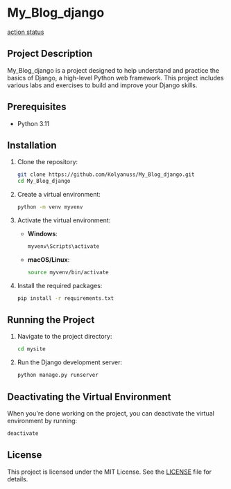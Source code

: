 # My_Blog_django

[action status](https://github.com/Kolyanuss/My_Blog_django/actions/workflows/django.yml/badge.svg)

## Project Description
My_Blog_django is a project designed to help understand and practice the basics of Django, a high-level Python web framework. This project includes various labs and exercises to build and improve your Django skills.

## Prerequisites
- Python 3.11

## Installation

1. Clone the repository:
   ```sh
   git clone https://github.com/Kolyanuss/My_Blog_django.git
   cd My_Blog_django
   ```

2. Create a virtual environment:
   ```sh
   python -m venv myvenv
   ```

3. Activate the virtual environment:
   - **Windows**:
     ```sh
     myvenv\Scripts\activate
     ```
   - **macOS/Linux**:
     ```sh
     source myvenv/bin/activate
     ```

4. Install the required packages:
   ```sh
   pip install -r requirements.txt
   ```

## Running the Project

1. Navigate to the project directory:
   ```sh
   cd mysite
   ```

2. Run the Django development server:
   ```sh
   python manage.py runserver
   ```

## Deactivating the Virtual Environment

When you're done working on the project, you can deactivate the virtual environment by running:
```sh
deactivate
```

## License
This project is licensed under the MIT License. See the [LICENSE](LICENSE) file for details.
